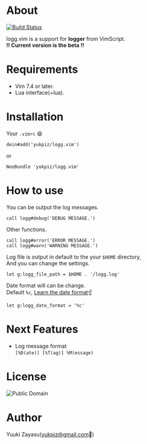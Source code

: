 # About

[![Build Status](https://travis-ci.org/yukpiz/logg.vim.svg?branch=master)](https://travis-ci.org/yukpiz/logg.vim)  

logg.vim is a support for **logger** from VimScript.  
**!! Current version is the beta !!**


# Requirements

* Vim 7.4 or later.
* Lua interface(+lua).


# Installation

Your ``.vimrc`` :laughing:  

```vim
dein#add('yukpiz/logg.vim')
```

or  

```vim
NeoBundle 'yukpiz/logg.vim'
```


# How to use

You can be output the log messages.  

```vim
call logg#debug('DEBUG MESSAGE.')
```

Other functions.  

```vim
call logg#error('ERROR MESSAGE.')
call logg#warn('WARNING MESSAGE.')
```

Log file is output in default to the your ``$HOME`` directory,  
And you can change the settings.  

```vim
let g:logg_file_path = $HOME . '/logg.log'
```

Date format will can be change.  
Default ``%c``, [Learn the date format](http://vim.wikia.com/wiki/Insert_current_date_or_time):point_up:  

```vim
let g:logg_date_format = '%c'
```



# Next Features

* Log message format  
    ``[%D(ate)] [%T(ag)] %M(essage)``  


# License

![Public Domain](https://img.shields.io/badge/License-Public%20Domain-green.svg)  


# Author

Yuuki Zayasu(yukpiz@gmail.com:e-mail:)  



